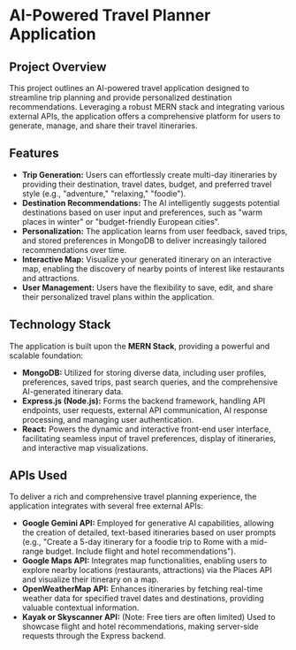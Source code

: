 # AI-Powered Travel Planner Application

## Project Overview

This project outlines an AI-powered travel application designed to streamline trip planning and provide personalized destination recommendations. Leveraging a robust MERN stack and integrating various external APIs, the application offers a comprehensive platform for users to generate, manage, and share their travel itineraries.

## Features

*   **Trip Generation:** Users can effortlessly create multi-day itineraries by providing their destination, travel dates, budget, and preferred travel style (e.g., "adventure," "relaxing," "foodie").
*   **Destination Recommendations:** The AI intelligently suggests potential destinations based on user input and preferences, such as "warm places in winter" or "budget-friendly European cities".
*   **Personalization:** The application learns from user feedback, saved trips, and stored preferences in MongoDB to deliver increasingly tailored recommendations over time.
*   **Interactive Map:** Visualize your generated itinerary on an interactive map, enabling the discovery of nearby points of interest like restaurants and attractions.
*   **User Management:** Users have the flexibility to save, edit, and share their personalized travel plans within the application.

## Technology Stack

The application is built upon the **MERN Stack**, providing a powerful and scalable foundation:

*   **MongoDB:** Utilized for storing diverse data, including user profiles, preferences, saved trips, past search queries, and the comprehensive AI-generated itinerary data.
*   **Express.js (Node.js):** Forms the backend framework, handling API endpoints, user requests, external API communication, AI response processing, and managing user authentication.
*   **React:** Powers the dynamic and interactive front-end user interface, facilitating seamless input of travel preferences, display of itineraries, and interactive map visualizations.

## APIs Used

To deliver a rich and comprehensive travel planning experience, the application integrates with several free external APIs:

*   **Google Gemini API:** Employed for generative AI capabilities, allowing the creation of detailed, text-based itineraries based on user prompts (e.g., "Create a 5-day itinerary for a foodie trip to Rome with a mid-range budget. Include flight and hotel recommendations").
*   **Google Maps API:** Integrates map functionalities, enabling users to explore nearby locations (restaurants, attractions) via the Places API and visualize their itinerary on a map.
*   **OpenWeatherMap API:** Enhances itineraries by fetching real-time weather data for specified travel dates and destinations, providing valuable contextual information.
*   **Kayak or Skyscanner API:** (Note: Free tiers are often limited) Used to showcase flight and hotel recommendations, making server-side requests through the Express backend.
